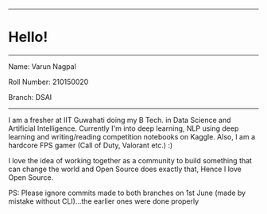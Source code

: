 -------------------------------------------------------------------------------------------------------------------------------------------------------------------------
# Hello!
-------------------------------------------------------------------------------------------------------------------------------------------------------------------------

Name: Varun Nagpal

Roll Number: 210150020

Branch: DSAI

-------------------------------------------------------------------------------------------------------------------------------------------------------------------------

I am a fresher at IIT Guwahati doing my B Tech. in Data Science and Artificial Intelligence. Currently I'm into deep learning, NLP using deep learning and writing/reading competition notebooks on Kaggle. Also, I am a hardcore FPS gamer (Call of Duty, Valorant etc.) :)

I love the idea of working together as a community to build something that can change the world and Open Source does exactly that, Hence I love Open Source.

PS: Please ignore commits made to both branches on 1st June (made by mistake without CLI)...the earlier ones were done properly
